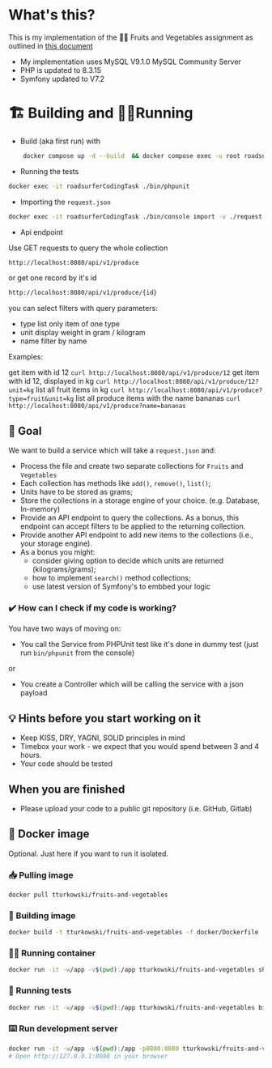 # What's this?
This is my implementation of the 🍎🥕 Fruits and Vegetables assignment as outlined in [this document](assignment.md)

* My implementation uses MySQL V9.1.0 MySQL Community Server
* PHP is updated to 8.3.15
* Symfony updated to V7.2

# 🏗️ Building and 🏃🏾Running

* Build (aka first run) with
```bash
    docker compose up -d --build  && docker compose exec -u root roadsurferCodingTask sh -c 'composer install -n'
```

* Running the tests
```bash
docker exec -it roadsurferCodingTask ./bin/phpunit
```

* Importing the `request.json`
```bash
docker exec -it roadsurferCodingTask ./bin/console import -v ./request.json
```

* Api endpoint

Use GET requests to query the whole collection
```bash
http://localhost:8080/api/v1/produce
```
or get one record by it's id
```bash
http://localhost:8080/api/v1/produce/{id}
```
you can select filters with query parameters:
- type list only item of one type
- unit display weight in gram / kilogram
- name filter by name

Examples:

get item with id 12
`curl http://localhost:8080/api/v1/produce/12`
get item with id 12, displayed in kg
`curl http://localhost:8080/api/v1/produce/12?unit=kg`
list all fruit items in kg
`curl http://localhost:8080/api/v1/produce?type=fruit&unit=kg`
list all produce items with the name bananas
`curl http://localhost:8080/api/v1/produce?name=bananas`



## 🎯 Goal
We want to build a service which will take a `request.json` and:
* Process the file and create two separate collections for `Fruits` and `Vegetables`
* Each collection has methods like `add()`, `remove()`, `list()`;
* Units have to be stored as grams;
* Store the collections in a storage engine of your choice. (e.g. Database, In-memory)
* Provide an API endpoint to query the collections. As a bonus, this endpoint can accept filters to be applied to the returning collection.
* Provide another API endpoint to add new items to the collections (i.e., your storage engine).
* As a bonus you might:
  * consider giving option to decide which units are returned (kilograms/grams);
  * how to implement `search()` method collections;
  * use latest version of Symfony's to embbed your logic

### ✔️ How can I check if my code is working?
You have two ways of moving on:
* You call the Service from PHPUnit test like it's done in dummy test (just run `bin/phpunit` from the console)

or

* You create a Controller which will be calling the service with a json payload

## 💡 Hints before you start working on it
* Keep KISS, DRY, YAGNI, SOLID principles in mind
* Timebox your work - we expect that you would spend between 3 and 4 hours.
* Your code should be tested

## When you are finished
* Please upload your code to a public git repository (i.e. GitHub, Gitlab)

## 🐳 Docker image
Optional. Just here if you want to run it isolated.

### 📥 Pulling image
```bash
docker pull tturkowski/fruits-and-vegetables
```

### 🧱 Building image
```bash
docker build -t tturkowski/fruits-and-vegetables -f docker/Dockerfile .
```

### 🏃‍♂️ Running container
```bash
docker run -it -w/app -v$(pwd):/app tturkowski/fruits-and-vegetables sh
```

### 🛂 Running tests
```bash
docker run -it -w/app -v$(pwd):/app tturkowski/fruits-and-vegetables bin/phpunit
```

### ⌨️ Run development server
```bash
docker run -it -w/app -v$(pwd):/app -p8080:8080 tturkowski/fruits-and-vegetables php -S 0.0.0.0:8080 -t /app/public
# Open http://127.0.0.1:8080 in your browser
```
